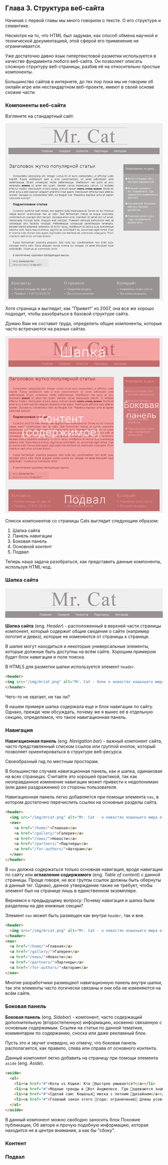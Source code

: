 ## Глава 3. Структура веб-сайта

Начиная с первой главы мы много говорили о тексте. О его структуре и семантике.

Несмотря на то, что HTML был задуман, как способ обмена научной и технической документацией, этой сферой его применение не ограничивается.

Уже достаточно давно язык гипертекстовой разметки используется в качестве фундамента любого веб-сайта. Он позволяет описать сложную структуру веб-страницы, разбив её на относительно простые компоненты.

Большинство сайтов в интернете, до тех пор пока мы не говорим об онлайн игре или нестандартном веб-проекте, имеют в своей основе схожие части.


### Компоненты веб-сайта

Взгляните на стандартный сайт.

![Типичная веб-страница](../resources/chapter3/Example.png)

Хотя страница и выглядит, как "Привет!" из 2007, она все же хорошо подходит, чтобы разобраться в базовой структуре сайта.

Думаю Вам не составит труда, определить общие компоненты, которые часто встречаются на разных сайтах.

![Компоненты веб-страницы](../resources/chapter3/Example-Layout.png)

Список компонентов со страницы Cats выглядит следующим образом:
1. Шапка сайта
2. Панель навигации
3. Боковая панель
4. Основной контент
5. Подвал

Теперь наша задача разобраться, как представить данные компоненты, используя HTML-код.


### Шапка сайта

![Шапка сайта](../resources/chapter3/Example-Header.png)

__Шапка сайта__ (eng. _Header_) - расположенный в верхней части страницы компонент, который содержит общие сведения о сайте (например логотип и девиз), которые не изменяются от страницы к странице.

В шапке могут находиться и некоторые универсальные элементы, которые должные быть доступны на всём сайте. Хорошим примером будет блок навигации и поле поиска.

В HTML5 для разметки шапки используется элемент `header`.

```html
<header>
<img src="/img/mrcat.png" alt="Mr. Cat - блок о новостях кошачьего мира">
</header>
```

Чего-то не хватает, не так ли?

В нашем примере шапка содержала еще и блок навигации по сайту. Однако, прежде чем обсуждать, почему же я вынес её в отдельную секцию, определимся, что такое навигационная панель.


### Навигация

__Навигационная панель__ (eng. _Navigation bar_) - важный компонент сайта, часто представленный списком ссылок или группой кнопок, который позволяет ориентироваться в структуре веб-ресурса.

Своеобразный гид по местным просторам.

В большинстве случаев навигационная панель, как и шапка, одинаковая на всех страницах. Считайте это хорошей практикой, так как неоправданное изменение навигации может привести к недопонимаю (или даже раздражению) со стороны пользователя.

Навигационная панель легко добавляется при помощи элемента `nav`, в котором достаточно перечислить ссылки на основные разделы сайта.

```html
<header>
  <img src="/img/mrcat.png" alt="Mr. Cat - о новостях кошачьего мира от Шикарных усов">
  <nav>
    <a href="/home/">Главная</a>
    <a href="/gallery/">Галерея</a>
    <a href="/news/">Новости</a>
    <a href="/partners/">Партнеры</a>
    <a href="/for-authors/">Авторам</a>
  </nav>
</header>
```

В `nav` должна содержаться только основная навигация, вроде навигации по сайту или __оглавление содержимого__ (eng. _Table of content_) с данной страницы. Проще говоря, не все группы ссылок должны быть обернуты в данный тег. Однако, данное утверждение также не требует, чтобы элемент был на странице лишь в единственном экземпляре.

Вернемся к предыдущему вопросу: Почему навигация и шапка были разделены на две книжные секции?

Элемент `nav` может быть размещен как внутри `header`, так и вне.

```html
<header>
  <img src="/img/mrcat.png" alt="Mr. Cat - о новостях кошачьего мира от Шикарных усов">
</header>
<nav>
  <a href="/home/">Главная</a>
  <a href="/gallery/">Галерея</a>
  <a href="/news/">Новости</a>
  <a href="/partners/">Партнеры</a>
  <a href="/for-authors/">Авторам</a>
</nav>
```

Многие разработчики размещают навигационную панель внутри шапки, так эти элементы часто логически связаны и они оба не изменяются на всём сайте.


### Боковая панель

__Боковая панель__ (eng. _Sidebar_) - компонент, часто содержащий дополнительную (второстепенную) информацию, косвенно связанную с основным содержимым. Ссылки на статьи по данной тематике, комментарии по содержанию, сноска или даже рекламный блок.

Пусть это и звучит очевидно, но отмечу, что боковая панель располагается, как правило, слева или справа от основного контента.

Данный компонент легко добавить на страницу при помощи элемента `aside` (eng. _Aside_).

```html
<aside>
  <ul>
    <li><a href="#">Коты vs Кошки: Кто быстрее умывается?</a></li>
    <li><a href="#">Модные тренды в Кот Анджелесе. Где одеваются знаменитые Мягкие Лапки?</a></li>
    <li><a href="#">Сделай сам: Кошачья миска с летним дизайном</a></li>
    <li><a href="#">Главный закон этого года: ограничение длины усов</a></li>
  </ul>
</aside>
```

В данный компонент можно свободно заносить блок Похожие публикации, Об авторе и прочую подобную информацию, которая находится не в центре внимания, а как бы "сбоку".


### Контент


### Подвал
